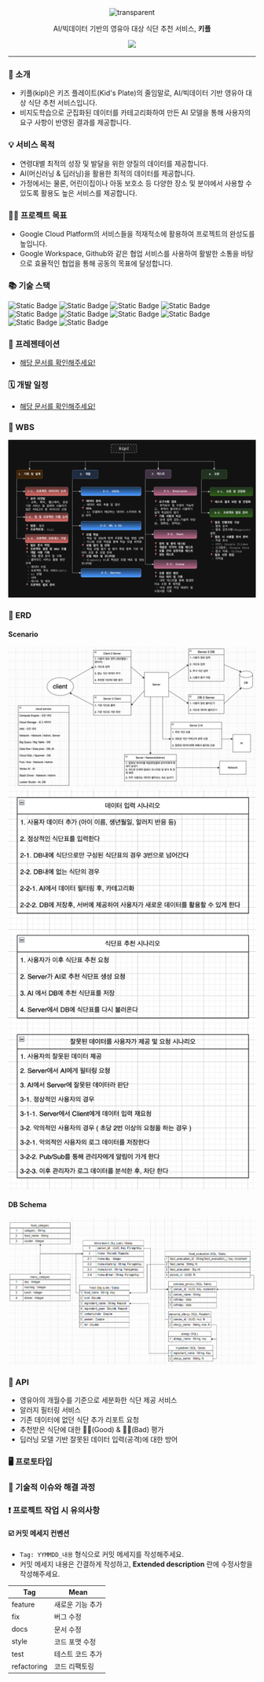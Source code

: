 <div align="center">
  <img src="https://capsule-render.vercel.app/api?type=transparent&fontColor=9370DB&text=kipl👶🏻%20&height=150&fontSize=45" alt="transparent" />
</div>

<p align="center">AI/빅데이터 기반의 영유아 대상 식단 추천 서비스, <strong>키플</strong></p>
<p align="center"><a href="https://github.com/Latencygg/kipl"><img src="https://hits.seeyoufarm.com/api/count/incr/badge.svg?url=https%3A%2F%2Fgithub.com%2FLatencygg%2Fkipl&count_bg=%23000000&title_bg=%23000000&icon=github.svg&icon_color=%23E7E7E7&title=Github&edge_flat=false"/></a></p>

***

### 🔖 소개
  - 키플(kipl)은 키즈 플레이트(Kid's Plate)의 줄임말로, AI/빅데이터 기반 영유아 대상 식단 추천 서비스입니다.
  - 비지도학습으로 군집화된 데이터를 카테고리화하여 만든 AI 모델을 통해 사용자의 요구 사항이 반영된 결과를 제공합니다.

### 💡 서비스 목적
  - 연령대별 최적의 성장 및 발달을 위한 양질의 데이터를 제공합니다.
  - AI(머신러닝 & 딥러닝)을 활용한 최적의 데이터를 제공합니다.
  - 가정에서는 물론, 어린이집이나 아동 보호소 등 다양한 장소 및 분야에서 사용할 수 있도록 활용도 높은 서비스를 제공합니다.

### 🏃🏻 프로젝트 목표
  - Google Cloud Platform의 서비스들을 적재적소에 활용하여 프로젝트의 완성도를 높입니다.
  - Google Workspace, Github와 같은 협업 서비스를 사용하여 활발한 소통을 바탕으로 효율적인 협업을 통해 공동의 목표에 달성합니다.

### 📚 기술 스택
![Static Badge](https://img.shields.io/badge/Google%20Cloud%20Platform-%234285F4?style=flat&logo=googlecloud&logoColor=white&labelColor=%234285F4)
![Static Badge](https://img.shields.io/badge/Python-%233776AB?logo=python&logoColor=white&labelColor=%233776AB)
![Static Badge](https://img.shields.io/badge/TensorFlow-%23FF6F00?logo=tensorflow&logoColor=white&labelColor=%23FF6F00)
![Static Badge](https://img.shields.io/badge/Keras-%23D00000?style=flat&logo=keras&logoColor=white&labelColor=%23D00000)
![Static Badge](https://img.shields.io/badge/MySQL-%234479A1?style=flat&logo=mysql&logoColor=white&labelColor=%234479A1)
![Static Badge](https://img.shields.io/badge/pandas-%23150458?style=flat&logo=pandas&logoColor=white&labelColor=%23150458)
![Static Badge](https://img.shields.io/badge/Apache%20Beam-%23E25A1C?style=flat&logoColor=white&labelColor=%23E25A1C)
![Static Badge](https://img.shields.io/badge/Java-%23E85C33?labelColor=%23E85C33)
![Static Badge](https://img.shields.io/badge/Spring%20Boot-%236DB33F?style=flat&logo=springboot&logoColor=white&labelColor=%236DB33F)
![Static Badge](https://img.shields.io/badge/GitHub-%23181717?logo=git&logoColor=white&labelColor=%23181717)

### 📢 프레젠테이션
  - [해당 문서를 확인해주세요!](https://docs.google.com/presentation/d/1N2k06W986UxusSEhcLNO-zW8Q9qEfn_TwxYo4GF4fuE/edit?usp=sharing)

### 🗓️ 개발 일정
  - [해당 문서를 확인해주세요!](https://docs.google.com/spreadsheets/d/1K13jrMJEbruGH6SgpTZyGPpVdJmgOs0t4wgxs4v66hs/edit?usp=sharing)

### 📌 WBS

<img src="https://github.com/Latencygg/kipl/blob/main/pic/wbs.png" width="auto" height="auto">

### 📑 ERD

#### Scenario
<img src="https://github.com/Latencygg/kipl/blob/main/pic/scenario8.PNG" width="auto" height="auto">
<img src="https://github.com/Latencygg/kipl/blob/main/pic/scenario1.PNG" width="auto" height="auto">

#### DB Schema
<img src="https://github.com/Latencygg/kipl/blob/main/pic/kipl_dataset_schema.png" width="auto" height="auto">

### 🔗 API
  - 영유아의 개월수를 기준으로 세분화한 식단 제공 서비스
  - 알러지 필터링 서비스
  - 기존 데이터에 없던 식단 추가 리포트 요청
  - 추천받은 식단에 대한 👍🏻(Good) & 👎🏻(Bad) 평가
  - 딥러닝 모델 기반 잘못된 데이터 입력(공격)에 대한 방어

### 🖥️ 프로토타입

### 🔑 기술적 이슈와 해결 과정

### ❗️ 프로젝트 작업 시 유의사항

  #### ☑️ 커밋 메세지 컨벤션
  - `Tag: YYMMDD_내용` 형식으로 커밋 메세지를 작성해주세요.
  - 커밋 메세지 내용은 간결하게 작성하고, <strong>Extended description</strong> 란에 수정사항을 작성해주세요.

| Tag | Mean |
| --- | --- |
| feature | 새로운 기능 추가 |
| fix | 버그 수정 |
| docs | 문서 수정 |
| style | 코드 포맷 수정 |
| test | 테스트 코드 추가 |
| refactoring | 코드 리팩토링 |
